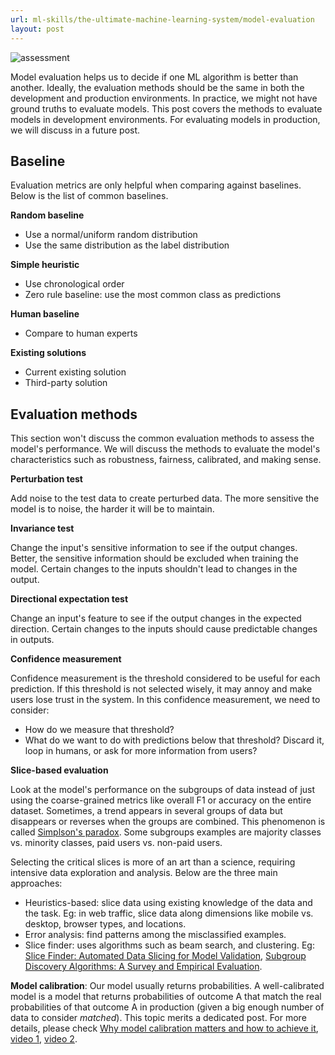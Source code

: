 ```yaml
---
url: ml-skills/the-ultimate-machine-learning-system/model-evaluation
layout: post
---
```


![assessment][assessment]

Model evaluation helps us to decide if one ML algorithm is better than another. Ideally, the evaluation methods should be the same in both the development and production environments. In practice, we might not have ground truths to evaluate models. This post covers the methods to evaluate models in development environments. For evaluating models in production, we will discuss in a future post.

<toc>

## Baseline

Evaluation metrics are only helpful when comparing against baselines. Below is the list of common baselines.

**Random baseline**

- Use a normal/uniform random distribution
- Use the same distribution as the label distribution

**Simple heuristic**

- Use chronological order
- Zero rule baseline: use the most common class as predictions

**Human baseline**

- Compare to human experts

**Existing solutions**

- Current existing solution
- Third-party solution

## Evaluation methods

This section won't discuss the common evaluation methods to assess the model's performance. We will discuss the methods to evaluate the model's characteristics such as robustness, fairness, calibrated, and making sense.

**Perturbation test**

Add noise to the test data to create perturbed data. The more sensitive the model is to noise, the harder it will be to maintain.

**Invariance test**

Change the input's sensitive information to see if the output changes. Better, the sensitive information should be excluded when training the model. Certain changes to the inputs shouldn't lead to changes in the output.

**Directional expectation test**

Change an input's feature to see if the output changes in the expected direction. Certain changes to the inputs should cause predictable changes in outputs.

**Confidence measurement**

Confidence measurement is the threshold considered to be useful for each prediction. If this threshold is not selected wisely, it may annoy and make users lose trust in the system. In this confidence measurement, we need to consider:

- How do we measure that threshold?
- What do we want to do with predictions below that threshold? Discard it, loop in humans, or ask for more information from users?

**Slice-based evaluation**

Look at the model's performance on the subgroups of data instead of just using the coarse-grained metrics like overall F1 or accuracy on the entire dataset. Sometimes, a trend appears in several groups of data but disappears or reverses when the groups are combined. This phenomenon is called [Simplson's paradox](https://en.wikipedia.org/wiki/Simpson%27s_paradox). Some subgroups examples are majority classes vs. minority classes, paid users vs. non-paid users.

Selecting the critical slices is more of an art than a science, requiring intensive data exploration and analysis. Below are the three main approaches:

- Heuristics-based: slice data using existing knowledge of the data and the task. Eg: in web traffic, slice data along dimensions like mobile vs. desktop, browser types, and locations.
- Error analysis: find patterns among the misclassified examples.
- Slice finder: uses algorithms such as beam search, and clustering. Eg: [Slice Finder: Automated Data Slicing for Model Validation](https://ieeexplore.ieee.org/abstract/document/8731353), [Subgroup Discovery Algorithms: A Survey and Empirical Evaluation](https://jcst.ict.ac.cn/EN/10.1007/s11390-016-1647-1).

**Model calibration**: Our model usually returns probabilities. A well-calibrated model is a model that returns probabilities of outcome A that match the real probabilities of that outcome A in production (given a big enough number of data to consider _matched_). This topic merits a dedicated post. For more details, please check [Why model calibration matters and how to achieve it](https://www.unofficialgoogledatascience.com/2021/04/why-model-calibration-matters-and-how.html), [video 1](https://youtu.be/hWb-MIXKe-s), [video 2](https://youtu.be/AunotauS5yI).

<!-- MARKDOWN LINKS & IMAGES -->

[assessment]: /assets/images/ml-skills/the-ultimate-machine-learning-system/model-evaluation/assessment.jpg
